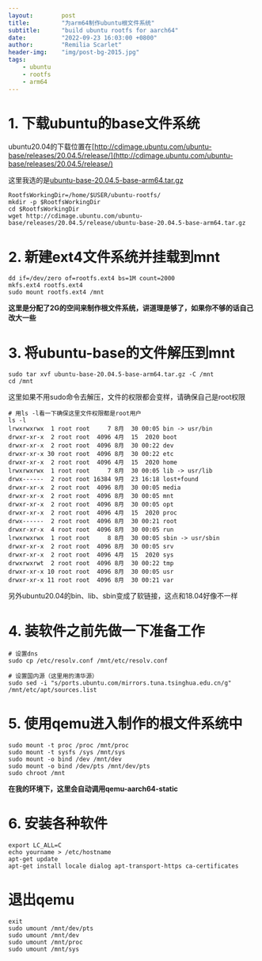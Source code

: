 ```yaml
---
layout:        post
title:         "为arm64制作ubuntu根文件系统"
subtitle:      "build ubuntu rootfs for aarch64"
date:          "2022-09-23 16:03:00 +0800"
author:        "Remilia Scarlet"
header-img:    "img/post-bg-2015.jpg"
tags:
    - ubuntu
    - rootfs
    - arm64
---
```


# 1. 下载ubuntu的base文件系统 #

ubuntu20.04的下载位置在[http://cdimage.ubuntu.com/ubuntu-base/releases/20.04.5/release/](http://cdimage.ubuntu.com/ubuntu-base/releases/20.04.5/release/)  

这里我选的是[ubuntu-base-20.04.5-base-arm64.tar.gz](http://cdimage.ubuntu.com/ubuntu-base/releases/20.04.5/release/ubuntu-base-20.04.5-base-arm64.tar.gz)

    RootfsWorkingDir=/home/$USER/ubuntu-rootfs/
    mkdir -p $RootfsWorkingDir
    cd $RootfsWorkingDir
    wget http://cdimage.ubuntu.com/ubuntu-base/releases/20.04.5/release/ubuntu-base-20.04.5-base-arm64.tar.gz

# 2. 新建ext4文件系统并挂载到mnt #
    dd if=/dev/zero of=rootfs.ext4 bs=1M count=2000  
    mkfs.ext4 rootfs.ext4
    sudo mount rootfs.ext4 /mnt
**这里是分配了2G的空间来制作根文件系统，讲道理是够了，如果你不够的话自己改大一些**

# 3. 将ubuntu-base的文件解压到mnt #
    sudo tar xvf ubuntu-base-20.04.5-base-arm64.tar.gz -C /mnt
    cd /mnt
这里如果不用sudo命令去解压，文件的权限都会变样，请确保自己是root权限  

    # 用ls -l看一下确保这里文件权限都是root用户
    ls -l
    lrwxrwxrwx  1 root root     7 8月  30 00:05 bin -> usr/bin
    drwxr-xr-x  2 root root  4096 4月  15  2020 boot
    drwxr-xr-x  2 root root  4096 8月  30 00:22 dev
    drwxr-xr-x 30 root root  4096 8月  30 00:22 etc
    drwxr-xr-x  2 root root  4096 4月  15  2020 home
    lrwxrwxrwx  1 root root     7 8月  30 00:05 lib -> usr/lib
    drwx------  2 root root 16384 9月  23 16:18 lost+found
    drwxr-xr-x  2 root root  4096 8月  30 00:05 media
    drwxr-xr-x  2 root root  4096 8月  30 00:05 mnt
    drwxr-xr-x  2 root root  4096 8月  30 00:05 opt
    drwxr-xr-x  2 root root  4096 4月  15  2020 proc
    drwx------  2 root root  4096 8月  30 00:21 root
    drwxr-xr-x  4 root root  4096 8月  30 00:05 run
    lrwxrwxrwx  1 root root     8 8月  30 00:05 sbin -> usr/sbin
    drwxr-xr-x  2 root root  4096 8月  30 00:05 srv
    drwxr-xr-x  2 root root  4096 4月  15  2020 sys
    drwxrwxrwt  2 root root  4096 8月  30 00:22 tmp
    drwxr-xr-x 10 root root  4096 8月  30 00:05 usr
    drwxr-xr-x 11 root root  4096 8月  30 00:21 var

另外ubuntu20.04的bin、lib、sbin变成了软链接，这点和18.04好像不一样

# 4. 装软件之前先做一下准备工作 #

    # 设置dns
    sudo cp /etc/resolv.conf /mnt/etc/resolv.conf

    # 设置国内源（这里用的清华源）
    sudo sed -i "s/ports.ubuntu.com/mirrors.tuna.tsinghua.edu.cn/g" /mnt/etc/apt/sources.list

# 5. 使用qemu进入制作的根文件系统中 # 
    sudo mount -t proc /proc /mnt/proc
    sudo mount -t sysfs /sys /mnt/sys    
    sudo mount -o bind /dev /mnt/dev
    sudo mount -o bind /dev/pts /mnt/dev/pts
    sudo chroot /mnt
**在我的环境下，这里会自动调用qemu-aarch64-static**

# 6. 安装各种软件 #
    export LC_ALL=C
    echo yourname > /etc/hostname
    apt-get update
    apt-get install locale dialog apt-transport-https ca-certificates

# 退出qemu
    exit
    sudo umount /mnt/dev/pts
    sudo umount /mnt/dev
    sudo umount /mnt/proc
    sudo umount /mnt/sys    